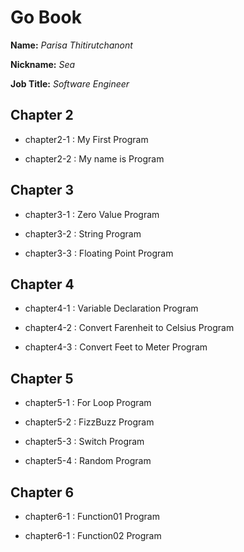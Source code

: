 # Go Book

**Name:** *Parisa Thitirutchanont*

**Nickname:** *Sea*

**Job Title:** *Software Engineer*

## Chapter 2

* chapter2-1 : My First Program

* chapter2-2 : My name is Program

## Chapter 3

* chapter3-1 : Zero Value Program

* chapter3-2 : String Program

* chapter3-3 : Floating Point Program

## Chapter 4

* chapter4-1 : Variable Declaration Program

* chapter4-2 : Convert Farenheit to Celsius Program

* chapter4-3 : Convert Feet to Meter Program

## Chapter 5

* chapter5-1 : For Loop Program

* chapter5-2 : FizzBuzz Program

* chapter5-3 : Switch Program

* chapter5-4 : Random Program

## Chapter 6

* chapter6-1 : Function01 Program

* chapter6-1 : Function02 Program
